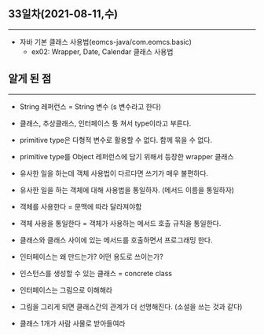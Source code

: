 ## 33일차(2021-08-11,수)

---

- 자바 기본 클래스 사용법(eomcs-java/com.eomcs.basic)
  - ex02: Wrapper, Date, Calendar 클래스 사용법

## 알게 된 점

---

- String 레퍼런스 = String 변수 (s 변수라고 한다)
- 클래스, 추상클래스, 인터페이스 퉁 쳐서 type이라고 부른다.
- primitive type은 다형적 변수로 활용할 수 없다. 함께 묶을 수 없다.
- primitive type를 Object 레퍼런스에 담기 위해서 등장한 wrapper 클래스

- 유사한 일을 하는데 객체 사용법이 다르다면 쓰기가 매우 불편하다.
- 유사한 일을 하는 객체에 대해 사용법을 통일하자. (메서드 이름을 통일하자)

- 객체를 사용한다 = 문맥에 따라 달라져야함
- 객체 사용을 통일한다 = 객체가 사용하는 메서드 호출 규칙을 통일한다.

- 클래스와 클래스 사이에 있는 메서드를 호출하면서 프로그래밍 한다.

- 인터페이스는 왜 만드는가? 어떤 용도로 쓰이는가?

- 인스턴스를 생성할 수 있는 클래스 = concrete class

- 인터페이스는 그림으로 이해해라
- 그림을 그리게 되면 클래스간의 관계가 더 선명해진다. (소설을 쓰는 것과 같다)
- 클래스 1개가 사람 사물로 받아들여라
